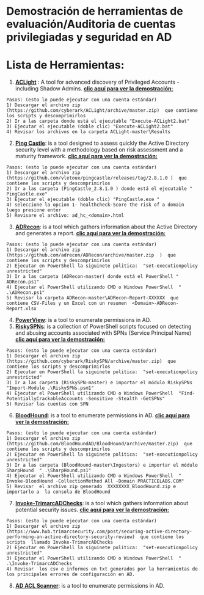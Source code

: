 # Demostración de herramientas de evaluación/Auditoria de cuentas privilegiadas y seguridad en AD



# Lista de Herramientas:
1. [**ACLight**](https://github.com/cyberark/ACLight) : A tool for advanced discovery of Privileged Accounts - including Shadow Admins.
[**clic aquí para ver la demostración:**](https://vimeo.com/user119347839/review/437427558/5eb223be08)

```
Pasos: (esto lo puede ejecutar con una cuenta estándar)
1) Descargar el archivo zip (https://github.com/cyberark/ACLight/archive/master.zip)  que contiene los scripts y descomprimirlos
2) Ir a las carpeta donde está el ejecutable "Execute-ACLight2.bat"
3) Ejecutar el ejecutable (doble clic) "Execute-ACLight2.bat" 
4) Revisar los archivos en la carpeta ACLight-master\Results
```
2. [**Ping Castle**](https://github.com/vletoux/pingcastle): is a tool designed to assess quickly the Active Directory security level with a methodology based on risk assessment and a maturity framework.
[**clic aquí para ver la demostración:**](https://vimeo.com/user119347839/review/437427934/d4318c64c9)
```
Pasos: (esto lo puede ejecutar con una cuenta estándar)
1) Descargar el archivo zip (https://github.com/vletoux/pingcastle/releases/tag/2.8.1.0 )  que contiene los scripts y descomprimirlos
2) Ir a las carpeta (PingCastle_2.8.1.0 ) donde está el ejecutable " PingCastle.exe"
3) Ejecutar el ejecutable (doble clic) "PingCastle.exe " 
4) seleccione la opcion 1- healthcheck-Score the risk of a domain luego presione enter
5) Revisare el archivo: ad_hc_<domain>.html
```
3. [**ADRecon**](https://github.com/sense-of-security/ADRecon): is a tool which gathers information about the Active Directory and generates a report.
[**clic aquí para ver la demostración:**](https://vimeo.com/user119347839/review/437427785/0f11089e4a)
```
Pasos: (esto lo puede ejecutar con una cuenta estándar)
1) Descargar el archivo zip (https://github.com/adrecon/ADRecon/archive/master.zip  )  que contiene los scripts y descomprimirlos
2) Ejecutar en PowerShell la siguinete politica:  "set-executionpolicy unrestricted"
3) Ir a las carpeta (ADRecon-master) donde está el PowerShell " ADRecon.ps1"
4) Ejecutar el PowerShell utilizando CMD o Windows PowerShell  " .\ADRecon.ps1" 
5) Revisar la carpeta ADRecon-master\ADRecon-Report-XXXXXX  que contiene CSV-Files y un Excel con un resumen  <Domain>-ADRecon-Report.xlsx
```
4. [**PowerView**](https://github.com/PowerShellMafia/PowerSploit/blob/master/Recon/PowerView.ps1): is a tool to enumerate permissions in AD.
5. [**RiskySPNs**](https://github.com/cyberark/RiskySPN): is a collection of PowerShell scripts focused on detecting and abusing accounts associated with SPNs (Service Principal Name)
[**clic aquí para ver la demostración:**](https://vimeo.com/user119347839/review/437428603/90def9c0e1)
```
Pasos: (esto lo puede ejecutar con una cuenta estándar)
1) Descargar el archivo zip (https://github.com/cyberark/RiskySPN/archive/master.zip)  que contiene los scripts y descomprimirlos
2) Ejecutar en PowerShell la siguinete politica:  "set-executionpolicy unrestricted"
3) Ir a las carpeta (RiskySPN-master) e importar el módulo RiskySPNs "Import-Module .\RiskySPNs.psm1"
4) Ejecutar el PowerShell utilizando CMD o Windows PowerShell  "Find-PotentiallyCrackableAccounts -Sensitive -Stealth -GetSPNs" 
5) Revisar las cuentas con SPN
```
6. [**BloodHound**](https://github.com/BloodHoundAD/BloodHound): is a tool to enumerate permissions in AD.
[**clic aquí para ver la demostración:**](https://vimeo.com/user119347839/review/437428959/77da42f349)
```
Pasos: (esto lo puede ejecutar con una cuenta estándar)
1) Descargar el archivo zip (https://github.com/BloodHoundAD/BloodHound/archive/master.zip)  que contiene los scripts y descomprimirlos
2) Ejecutar en PowerShell la siguinete politica:  "set-executionpolicy unrestricted"
3) Ir a las carpeta (BloodHound-master\Ingestors) e importar el módulo SharpHound  " .\SharpHound.ps1"
4) Ejecutar el PowerShell utilizando CMD o Windows PowerShell  " Invoke-BloodHound -CollectionMethod All -Domain PRACTICELABS.COM" 
5) Revisar  el archivo zip generado  XXXXXXXX_BloodHound.zip e importarlo a  la consola de BloodHound 
```
7. [**Invoke-TrimarcADChecks**](https://www.hub.trimarcsecurity.com/post/securing-active-directory-performing-an-active-directory-security-review): is a tool which gathers information about potential security issues.
[**clic aquí para ver la demostración:**](https://vimeo.com/user119347839/review/437428819/c67e9b0a30)
```
Pasos: (esto lo puede ejecutar con una cuenta estándar)
1) Descargar el archivo zip (https://www.hub.trimarcsecurity.com/post/securing-active-directory-performing-an-active-directory-security-review)  que contiene los scripts  llamado Invoke-TrimarcADChecks
2) Ejecutar en PowerShell la siguinete politica:  "set-executionpolicy unrestricted"
3) Ejecutar el PowerShell utilizando CMD o Windows PowerShell  " .\Invoke-TrimarcADChecks
4) Revisar  los csv e informes en txt generados por la herramientas de los principales errores de configuración en AD.
```
8. [**AD ACL Scanner**](https://github.com/canix1/ADACLScanner): is a tool to enumerate permissions in AD.

